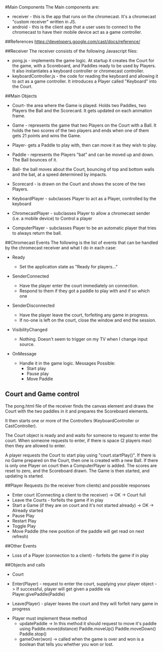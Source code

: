 #Main Components
The Main components are:

* receiver - this is the app that runs on the chromecast. It's a chromecast "custom receiver" written in JS.
* android  - this is the client app that a user uses to connect to the chromecast to have their mobile device act as a game controller.

##References
https://developers.google.com/cast/docs/reference/

##Receiver
The receiver consists of the following Javascript files:
* pong.js - implements the game logic. At startup it creates the Court for the game, with a Scoreboard, and Paddles ready to be used by Players. It also instantiates a keyboard controller or chromecast controller.
* keyboardController.js - the code for reading the keyboard and allowing it to act as a game controller. It introduces a Player called "Keyboard" into the Court.

##Main Objects
* Court- the area where the Game is played. Holds two Paddles, two Players the Ball and the Scorecard. It gets updated on each animation frame.
* Game - represents the game that two Players on the Court with a Ball. It holds the two scores of the two players and ends when one of them gets 21 points and wins the Game.
* Player- gets a Paddle to play with, then can move it as they wish to play.
* Paddle - represents the Players "bat" and can be moved up and down. The Ball bounces of it.
* Ball- the ball moves about the Court, bouncing of top and bottom walls and the bat, at a speed determined by impacts.
* Scorecard - is drawn on the Court and shows the score of the two Players.

* KeyboardPlayer - subclasses Player to act as a Player, controlled by the keyboard
* ChromecastPlayer - subclasses Player to allow a chromecast sender (i.e. a mobile device) to Control a player
* ComputerPlayer - subclasses Player to be an automatic player that tries to always return the ball.

##Chromecast Events
The following is the list of events that can be handled by the chromecast receiver and what I do in each case:

* Ready
	+ Set the application state as "Ready for players..."

* SenderConnected
	+ Have the player enter the court immediately on connection.
	+ Respond to them if they got a paddle to play with and if so which one

* SenderDisconnected
	+ Have the player leave the court, forfeiting any game in progress.
	+ If no-one is left on the court, close the window and end the session.

* VisibilityChanged
	+ Nothing. Doesn't seem to trigger on my TV when I change input source.

* OnMessage
	+ Handle it in the game logic.
	Messages Possible:
		+ Start play
		+ Pause play
		+ Move Paddle

## Court and Game control
The pong.html file of the receiver finds the canvas element and draws the Court with the two paddles in it
and prepares the Scoreboard elements.

It then starts one or more of the Controllers (KeyboardController or CastController).

The Court object is ready and and waits for someone to request to enter the court. When someone requests to enter, if there is space (2 players max) then they are allowed to enter.

A player requests the Court to start play using "court.startPlay()".
If there is no Game prepared on the Court, then one is created with a new Ball.
If there is only one Player on court then a ComputerPlayer is added.
The scores are reset to zero, and the Scoreboard drawn.
The Game is then started, and updating is started.

##Player Requests (to the receiver from clients) and possible responses
- Enter court (Connecting a client to the receiver)
	-> OK
	-> Court full
- Leave the Courts - forfeits the game if in play
- Start a Game (if they are on court and it's not started already)
	-> OK
	-> Already started
- Pause Play
- Restart Play
- Toggle Play
- Move Paddle (the new position of the paddle will get read on next refresh)

##Other Events
- Loss of a Player (connection to a client) - forfeits the game if in play

##Objects and calls
* Court
 - Enter(Player)   - request to enter the court, supplying your player object
	-> If successful, player will get given a paddle via Player.givePaddle(Paddle)

 - Leave(Player) - player leaves the court and they will forfeit nany game in progress

* Player must implement these method
  - updatePaddle
	-> In this method it should request to move it's paddle using
		Paddle.move(distance)
		Paddle.moveUp()
		Paddle.moveDown()
		Paddle.stop()
  - gameOver(won)
        -> called when the game is over and won is a boolean that tells you whether you won or lost.

